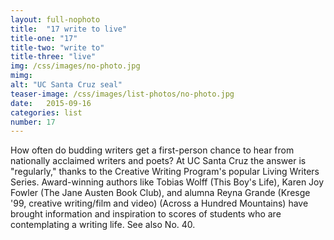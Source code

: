 ```yaml
---
layout: full-nophoto
title:  "17 write to live"
title-one: "17"
title-two: "write to"
title-three: "live"
img: /css/images/no-photo.jpg
mimg: 
alt: "UC Santa Cruz seal"
teaser-image: /css/images/list-photos/no-photo.jpg
date:   2015-09-16
categories: list
number: 17
---
```

How often do budding writers get a first-person chance to hear from nationally acclaimed writers and poets? At UC Santa Cruz the answer is "regularly," thanks to the Creative Writing Program's popular Living Writers Series. Award-winning authors like Tobias Wolff (This Boy's Life), Karen Joy Fowler (The Jane Austen Book Club), and alumna Reyna Grande (Kresge '99, creative writing/film and video) (Across a Hundred Mountains) have brought information and inspiration to scores of students who are contemplating a writing life. See also No. 40.